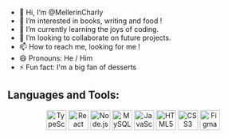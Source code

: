 - 👋 Hi, I’m @MellerinCharly
- 👀 I’m interested in books, writing and food !
- 🌱 I’m currently learning the joys of coding.
- 💞️ I’m looking to collaborate on future projects.
- 📫 How to reach me, looking for me !
- 😄 Pronouns: He / Him
- ⚡ Fun fact: I'm a big fan of desserts


## Languages and Tools:


<p align="center">
  <img src="https://i.ibb.co/j3drXZQ/typescript.png" width="40" height="40" alt="TypeScript">
  <img src="https://i.ibb.co/Nmb8Scp/react.png" width="40" height="40" alt="React">
  <img src="https://i.ibb.co/bXmkJK7/nodejs.png" width="40" height="40" alt="Node.js">
  <img src="https://i.ibb.co/jGSSTNt/mysql.png" width="40" height="40" alt="MySQL">
  <img src="https://i.ibb.co/JkHJvx7/js.png" width="40" height="40" alt="JavaScript">
  <img src="https://i.ibb.co/ZggtwDv/html-5.png" width="40" height="40" alt="HTML5">
  <img src="https://i.ibb.co/PGKQyyN/css-3.png" width="40" height="40" alt="CSS3">
  <img src="https://i.ibb.co/kq9WHnN/figma.png" width="40" height="40" alt="Figma">
</p>

<!---
MellerinCharly/MellerinCharly is a ✨ special ✨ repository because its `README.md` (this file) appears on your GitHub profile.
You can click the Preview link to take a look at your changes.
--->
